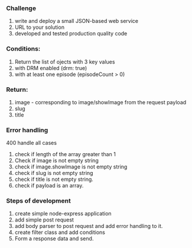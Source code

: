 ### Challenge

1. write and deploy a small JSON-based web service
2. URL to your solution
3. developed and tested production quality code

### Conditions:

1. Return the list of ojects with 3 key values
2. with DRM enabled (drm: true)
3. with at least one episode (episodeCount > 0)

### Return:

1. image - corresponding to image/showImage from the request payload
2. slug
3. title

### Error handling

400 handle all cases

1. check if length of the array greater than 1
2. Check if image is not empty string
3. check if image.showImage is not empty string
4. check if slug is not empty string
5. check if title is not empty string.
6. check if payload is an array.

### Steps of development

1. create simple node-express application
2. add simple post request
3. add body parser to post request and add error handling to it.
4. create filter class and add conditions
5. Form a response data and send.
